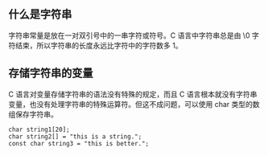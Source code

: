 ## 什么是字符串
字符串常量是放在一对双引号中的一串字符或符号。C 语言中字符串总是由 \0 字符结束，所以字符串的长度永远比字符中的字符数多 1。

## 存储字符串的变量
C 语言对变量存储字符串的语法没有特殊的规定，而且 C 语言根本就没有字符串变量，也没有处理字符串的特殊运算符。但这不成问题，可以使用 char 类型的数组保存字符串。
```
char string1[20];
char string2[] = "this is a string.";
const char string3 = "this is better.";
```